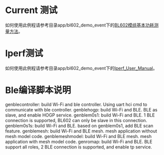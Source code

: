 # Current 测试 

如何使用此例程请参考目录app/bl602_demo_event下的[BL602模组基本功耗测量方法](BL602模组基本功耗测量方法.pdf)。

# Iperf测试

如何使用此例程请参考目录app/bl602_demo_event下的[Iperf_User_Manual](Iperf_User_Manual.pdf)。

# Ble编译脚本说明
genblecontroller: build Wi-Fi and ble controller. Using uart hci cmd to communicate with ble controller. 
genblehogp:       build Wi-Fi and BLE. BLE as slave, and enable HOGP service.
genblem0s1:       build Wi-Fi and BLE. 1 BLE connection is supported, BL602 can only be slave in this connection.
genblem0s1s:      build Wi-Fi and BLE. based on genblem0s1, add BLE scan feature.
genblemesh:       build Wi-Fi and BLE mesh. mesh application without mesh model code.
genblemeshmodel:  build Wi-Fi and BLE mesh. mesh application with mesh model code.
genromap:         build Wi-Fi and BLE. BLE support all roles, 2 BLE connection is supported, and enable tp service.

